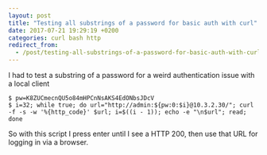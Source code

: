 ```yaml
---
layout: post
title: "Testing all substrings of a password for basic auth with curl"
date: 2017-07-21 19:29:19 +0200
categories: curl bash http
redirect_from:
  - /post/testing-all-substrings-of-a-password-for-basic-auth-with-curl
---
```


I had to test a substring of a password for a weird authentication issue with a local client

    $ pw=K8ZUCmecnQU5o84mHPCnNsAKS4EdONbsJDcV
    $ i=32; while true; do url="http://admin:${pw:0:$i}@10.3.2.30/"; curl -f -s -w '%{http_code}' $url; i=$((i - 1)); echo -e "\n$url"; read; done

So with this script I press enter until I see a HTTP 200, then use that URL for logging in via a browser.